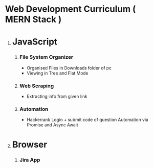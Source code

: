 # Web Development Curriculum ( MERN Stack )

1. # **JavaScript**

    1. ### **File System Organizer**
        - Organised Files in Downloads folder of pc 
        - Viewing in Tree and Flat Mode
    2. ### **Web Scraping**
        - Extracting info from given link
    3. ### **Automation**
        - Hackerrank Login + submit code of question Automation via Promise and Async Await
        
2. # **Browser**
    1. ### **Jira App**
  
